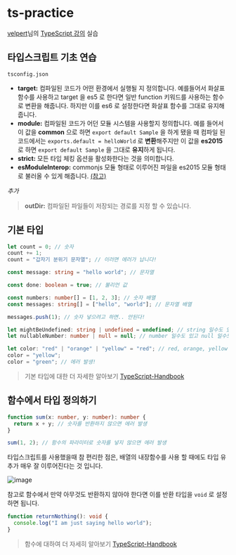 # ts-practice

[velpert](https://velog.io/@velopert)님의 [TypeScript 강의](https://velog.io/@velopert/series/react-with-typescript) 실습

## 타입스크립트 기초 연습

`tsconfig.json`

- **target:** 컴파일된 코드가 어떤 환경에서 실행될 지 정의합니다. 예를들어서 화살표 함수를 사용하고 target 을 es5 로 한다면 일반 function 키워드를 사용하는 함수로 변환을 해줍니다. 하지만 이를 es6 로 설정한다면 화살표 함수를 그대로 유지해줍니다.
- **module:** 컴파일된 코드가 어던 모듈 시스템을 사용할지 정의합니다. 예를 들어서 이 값을 **common** 으로 하면 `export default Sample` 을 하게 됐을 때 컴파일 된 코드에서는 `exports.default = helloWorld` 로 **변환**해주지만 이 값을 **es2015** 로 하면 `export default Sample` 을 그대로 **유지**하게 됩니다.
- **strict:** 모든 타입 체킹 옵션을 활성화한다는 것을 의미합니다.
- **esModuleInterop:** commonjs 모듈 형태로 이루어진 파일을 es2015 모듈 형태로 불러올 수 있게 해줍니다. [(참고)](https://stackoverflow.com/questions/56238356/understanding-esmoduleinterop-in-tsconfig-file)

_추가_

> **outDir:** 컴파일된 파일들이 저장되는 경로를 지정 할 수 있습니다.

## 기본 타입

```typescript
let count = 0; // 숫자
count += 1;
count = "갑자기 분위기 문자열"; // 이러면 에러가 납니다!

const message: string = "hello world"; // 문자열

const done: boolean = true; // 불리언 값

const numbers: number[] = [1, 2, 3]; // 숫자 배열
const messages: string[] = ["hello", "world"]; // 문자열 배열

messages.push(1); // 숫자 넣으려고 하면.. 안된다!

let mightBeUndefined: string | undefined = undefined; // string 일수도 있고 undefined 일수도 있음
let nullableNumber: number | null = null; // number 일수도 있고 null 일수도 있음

let color: "red" | "orange" | "yellow" = "red"; // red, orange, yellow 중 하나임
color = "yellow";
color = "green"; // 에러 발생!
```

> 기본 타입에 대한 더 자세한 알아보기 [TypeScript-Handbook](https://typescript-kr.github.io/pages/Basic%20Types.html)

## 함수에서 타입 정의하기

```typescript
function sum(x: number, y: number): number {
  return x + y; // 숫자를 반환하지 않으면 에러 발생
}

sum(1, 2); // 함수의 파라미터로 숫자를 넣지 않으면 에러 발생
```

타입스크립트를 사용했을때 참 편리한 점은, 배열의 내장함수를 사용 할 때에도 타입 유추가 매우 잘 이루어진다는 것 입니다.

![image](https://user-images.githubusercontent.com/42956032/66253529-bc38c280-e7a4-11e9-9ddc-d18b92b7dd6b.png)

참고로 함수에서 만약 아무것도 반환하지 않아야 한다면 이를 반환 타입을 `void` 로 설정하면 됩니다.

```typescript
function returnNothing(): void {
  console.log("I am just saying hello world");
}
```

> 함수에 대하여 더 자세히 알아보기 [TypeScript-Handbook](https://typescript-kr.github.io/pages/Functions.html)

